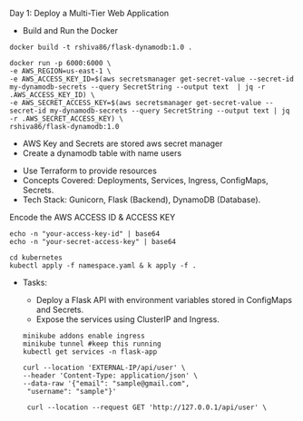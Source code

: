 Day 1: Deploy a Multi-Tier Web Application

* Build and Run the Docker
```
docker build -t rshiva86/flask-dynamodb:1.0 .

docker run -p 6000:6000 \
-e AWS_REGION=us-east-1 \
-e AWS_ACCESS_KEY_ID=$(aws secretsmanager get-secret-value --secret-id my-dynamodb-secrets --query SecretString --output text  | jq -r .AWS_ACCESS_KEY_ID) \
-e AWS_SECRET_ACCESS_KEY=$(aws secretsmanager get-secret-value --secret-id my-dynamodb-secrets --query SecretString --output text | jq -r .AWS_SECRET_ACCESS_KEY) \
rshiva86/flask-dynamodb:1.0

```

- AWS Key and Secrets are stored aws secret manager
- Create a dynamodb table with name users
* Use Terraform to provide resources
* Concepts Covered: Deployments, Services, Ingress, ConfigMaps, Secrets.
* Tech Stack: Gunicorn, Flask (Backend), DynamoDB (Database).

Encode the AWS ACCESS ID & ACCESS KEY
```
echo -n "your-access-key-id" | base64
echo -n "your-secret-access-key" | base64
```

```
cd kubernetes 
kubectl apply -f namespace.yaml & k apply -f .
```

* Tasks:
    * Deploy a Flask API with environment variables stored in ConfigMaps and Secrets.
    * Expose the services using ClusterIP and Ingress.
    ```
    minikube addons enable ingress
    minikube tunnel #keep this running
    kubectl get services -n flask-app

    ```


    ```
    curl --location 'EXTERNAL-IP/api/user' \
    --header 'Content-Type: application/json' \
    --data-raw '{"email": "sample@gmail.com",
     "username": "sample"}'

     curl --location --request GET 'http://127.0.0.1/api/user' \
    ```
